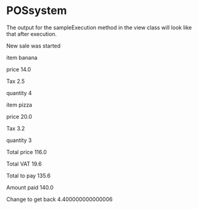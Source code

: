 # POSsystem

The output for the sampleExecution method in the view class will look like that after execution.

New sale was started 

item banana

price 14.0

Tax 2.5

quantity 4


item pizza

price 20.0

Tax 3.2

quantity 3


Total price 116.0

Total VAT 19.6

Total to pay 135.6


Amount paid 140.0

Change to get back 4.400000000000006
